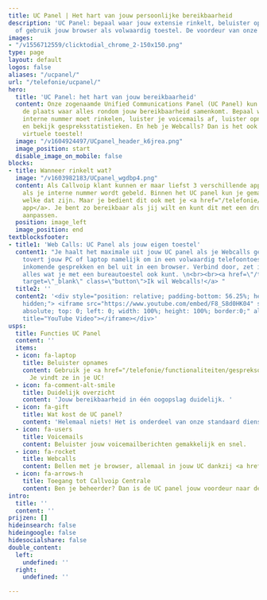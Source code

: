 ```yaml
---
title: UC Panel | Het hart van jouw persoonlijke bereikbaarheid
description: 'UC Panel: bepaal waar jouw extensie rinkelt, beluister opnames en voicemails
  of gebruik jouw browser als volwaardig toestel. De voordeur van onze centrale! '
images:
- "/v1556712559/clicktodial_chrome_2-150x150.png"
type: page
layout: default
logos: false
aliases: "/ucpanel/"
url: "/telefonie/ucpanel/"
hero:
  title: 'UC Panel: het hart van jouw bereikbaarheid'
  content: Onze zogenaamde Unified Communications Panel (UC Panel) kun je zien als
    de plaats waar alles rondom jouw bereikbaarheid samenkomt. Bepaal waar jouw eigen
    interne nummer moet rinkelen, luister je voicemails af, luister opnames terug
    en bekijk gespreksstatistieken. En heb je Webcalls? Dan is het ook nog jouw eigen
    virtuele toestel!
  image: "/v1604924497/UCpanel_header_k6jrea.png"
  image_position: start
  disable_image_on_mobile: false
blocks:
- title: Wanneer rinkelt wat?
  image: "/v1603982183/UCpanel_wgdbp4.png"
  content: Als Callvoip klant kunnen er maar liefst 3 verschillende apparaten rinkelen
    als je interne nummer wordt gebeld. Binnen het UC panel kun je gemakkelijk bepalen
    welke dat zijn. Maar je bedient dit ook met je <a href="/telefonie/qaller/">Qaller
    app</a>. Je bent zo bereikbaar als jij wilt en kunt dit met een druk op de knop
    aanpassen.
  position: image_left
  image_position: end
textblocksfooter:
- title1: 'Web Calls: UC Panel als jouw eigen toestel'
  content1: "Je haalt het maximale uit jouw UC panel als je Webcalls gebruikt. Webcalls
    tovert jouw PC of laptop namelijk om in een volwaardig telefoontoestel. Ontvang
    inkomende gesprekken en bel uit in een browser. Verbind door, zet in de wacht,
    alles wat je met een bureautoestel ook kunt. \n<br><br><a href=\"/telefonie/functionaliteiten/webcalls/\"
    target=\"_blank\" class=\"button\">Ik wil Webcalls!</a> "
  title2: ''
  content2: '<div style="position: relative; padding-bottom: 56.25%; height: 0; overflow:
    hidden;"> <iframe src="https://www.youtube.com/embed/F8_S8d0HK04" style="position:
    absolute; top: 0; left: 0; width: 100%; height: 100%; border:0;" allowfullscreen
    title="YouTube Video"></iframe></div>'
usps:
  title: Functies UC Panel
  content: ''
  items:
  - icon: fa-laptop
    title: Beluister opnames
    content: Gebruik je <a href="/telefonie/functionaliteiten/gespreksopname/">gespreksopname</a>?
      Je vindt ze in je UC!
  - icon: fa-comment-alt-smile
    title: Duidelijk overzicht
    content: 'Jouw bereikbaarheid in één oogopslag duidelijk. '
  - icon: fa-gift
    title: Wat kost de UC panel?
    content: 'Helemaal niets! Het is onderdeel van onze standaard dienst. '
  - icon: fa-users
    title: Voicemails
    content: Beluister jouw voicemailberichten gemakkelijk en snel.
  - icon: fa-rocket
    title: Webcalls
    content: Bellen met je browser, allemaal in jouw UC dankzij <a href="/telefonie/webcalls/">Webcalls</a>.
  - icon: fa-arrows-h
    title: Toegang tot Callvoip Centrale
    content: Ben je beheerder? Dan is de UC panel jouw voordeur naar de centrale.
intro:
  title: ''
  content: ''
prijzen: []
hideinsearch: false
hideingoogle: false
hidesocialshare: false
double_content:
  left:
    undefined: ''
  right:
    undefined: ''

---
```

